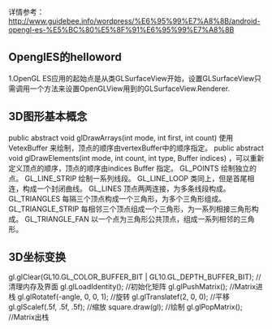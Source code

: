 详情参考：http://www.guidebee.info/wordpress/%E6%95%99%E7%A8%8B/android-opengl-es-%E5%BC%80%E5%8F%91%E6%95%99%E7%A8%8B

## OpenglES的helloword
1.OpenGL ES应用的起始点是从类GLSurfaceView开始，设置GLSurfaceView只需调用一个方法来设置OpenGLView用到的GLSurfaceView.Renderer.
## 3D图形基本概念
public abstract void glDrawArrays(int mode, int first, int count)   使用VetexBuffer 来绘制，顶点的顺序由vertexBuffer中的顺序指定。
public abstract void glDrawElements(int mode, int count, int type, Buffer indices)  ，可以重新定义顶点的顺序，顶点的顺序由indices Buffer 指定。
GL_POINTS 绘制独立的点。
GL_LINE_STRIP 绘制一系列线段。
GL_LINE_LOOP 类同上，但是首尾相连，构成一个封闭曲线。
GL_LINES 顶点两两连接，为多条线段构成。
GL_TRIANGLES 每隔三个顶点构成一个三角形，为多个三角形组成。
GL_TRIANGLE_STRIP 每相邻三个顶点组成一个三角形，为一系列相接三角形构成。
GL_TRIANGLE_FAN 以一个点为三角形公共顶点，组成一系列相邻的三角形。
## 3D坐标变换
gl.glClear(GL10.GL_COLOR_BUFFER_BIT | GL10.GL_DEPTH_BUFFER_BIT); //清理内存及界面
gl.glLoadIdentity(); //初始化矩阵
gl.glPushMatrix(); //Matrix进栈
gl.glRotatef(-angle, 0, 0, 1); //旋转
gl.glTranslatef(2, 0, 0); //平移
gl.glScalef(.5f, .5f, .5f); //缩放
square.draw(gl); //绘制
gl.glPopMatrix(); //Matrix出栈